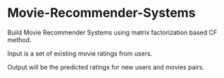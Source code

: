 # Movie-Recommender-Systems

Build Movie Recommender Systems using matrix factorization based CF method.

Input is a set of existing movie ratings from users.

Output will be the predicted ratings for new users and movies pairs.
